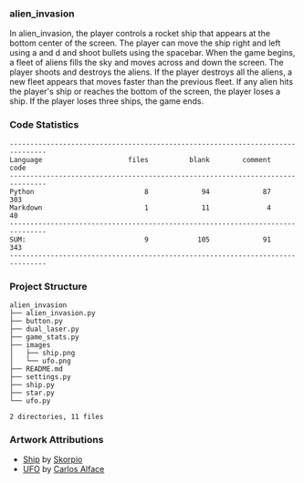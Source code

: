 
### alien_invasion

In alien_invasion, the player controls a rocket ship that appears
at the bottom center of the screen. The player can move the ship
right and left using a and d and shoot bullets using the
spacebar. When the game begins, a fleet of aliens fills the sky
and moves across and down the screen. The player shoots and
destroys the aliens. If the player destroys all the aliens, a new fleet
appears that moves faster than the previous fleet. If any alien hits
the player's ship or reaches the bottom of the screen, the player
loses a ship. If the player loses three ships, the game ends.

<!-- CODE_STATISTICS_START -->

### Code Statistics

```
-------------------------------------------------------------------------------
Language                     files          blank        comment           code
-------------------------------------------------------------------------------
Python                           8             94             87            303
Markdown                         1             11              4             40
-------------------------------------------------------------------------------
SUM:                             9            105             91            343
-------------------------------------------------------------------------------
```
<!-- CODE_STATISTICS_END -->

<!-- PROJECT_STRUCTURE_START -->

### Project Structure

```
alien_invasion
├── alien_invasion.py
├── button.py
├── dual_laser.py
├── game_stats.py
├── images
│   ├── ship.png
│   └── ufo.png
├── README.md
├── settings.py
├── ship.py
├── star.py
└── ufo.py

2 directories, 11 files
```
<!-- PROJECT_STRUCTURE_END -->

### Artwork Attributions

- [Ship](https://opengameart.org/content/spaceship-by-parts) by [Skorpio](http://opengameart.org/users/skorpio)
- [UFO](https://opengameart.org/content/spaceships-drakir) by [Carlos Alface](https://opengameart.org/users/carlos-alface)
